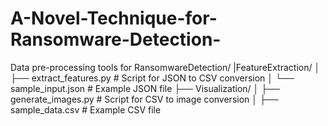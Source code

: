 # A-Novel-Technique-for-Ransomware-Detection-
Data pre-processing tools for RansomwareDetection/
|FeatureExtraction/
│   ├── extract_features.py  # Script for JSON to CSV conversion
│   └── sample_input.json    # Example JSON file
├── Visualization/
│   ├── generate_images.py   # Script for CSV to image conversion
│   ├── sample_data.csv      # Example CSV file
